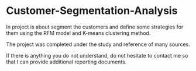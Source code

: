 # Customer-Segmentation-Analysis
In project is about segment the customers and define some strategies for them using the RFM model and K-means clustering method.

The project was completed under the study and reference of many sources.

If there is anything you do not understand, do not hesitate to contact me so that I can provide additional reporting documents.
